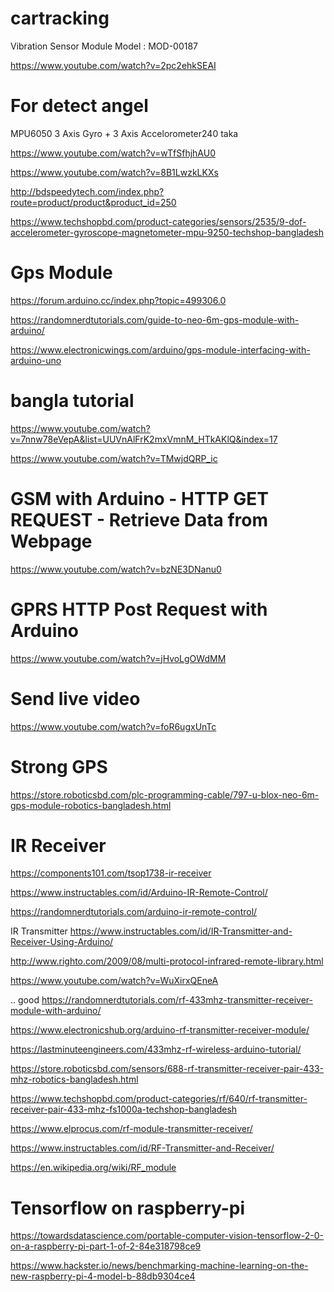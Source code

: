 # cartracking

Vibration Sensor Module
Model : MOD-00187

https://www.youtube.com/watch?v=2pc2ehkSEAI

# For detect angel
MPU6050 3 Axis Gyro + 3 Axis Accelorometer240 taka

https://www.youtube.com/watch?v=wTfSfhjhAU0

https://www.youtube.com/watch?v=8B1LwzkLKXs

http://bdspeedytech.com/index.php?route=product/product&product_id=250

https://www.techshopbd.com/product-categories/sensors/2535/9-dof-accelerometer-gyroscope-magnetometer-mpu-9250-techshop-bangladesh

# Gps Module
https://forum.arduino.cc/index.php?topic=499306.0

https://randomnerdtutorials.com/guide-to-neo-6m-gps-module-with-arduino/

https://www.electronicwings.com/arduino/gps-module-interfacing-with-arduino-uno

# bangla tutorial
https://www.youtube.com/watch?v=7nnw78eVepA&list=UUVnAlFrK2mxVmnM_HTkAKlQ&index=17

https://www.youtube.com/watch?v=TMwjdQRP_ic

# GSM with Arduino - HTTP GET REQUEST - Retrieve Data from Webpage
https://www.youtube.com/watch?v=bzNE3DNanu0

# GPRS HTTP Post Request with Arduino
https://www.youtube.com/watch?v=jHvoLgOWdMM

# Send live video
https://www.youtube.com/watch?v=foR6ugxUnTc

# Strong GPS
https://store.roboticsbd.com/plc-programming-cable/797-u-blox-neo-6m-gps-module-robotics-bangladesh.html


# IR Receiver
https://components101.com/tsop1738-ir-receiver

https://www.instructables.com/id/Arduino-IR-Remote-Control/

https://randomnerdtutorials.com/arduino-ir-remote-control/

 IR Transmitter
 https://www.instructables.com/id/IR-Transmitter-and-Receiver-Using-Arduino/
 
http://www.righto.com/2009/08/multi-protocol-infrared-remote-library.html

https://www.youtube.com/watch?v=WuXirxQEneA

.. good
https://randomnerdtutorials.com/rf-433mhz-transmitter-receiver-module-with-arduino/

https://www.electronicshub.org/arduino-rf-transmitter-receiver-module/

https://lastminuteengineers.com/433mhz-rf-wireless-arduino-tutorial/

https://store.roboticsbd.com/sensors/688-rf-transmitter-receiver-pair-433-mhz-robotics-bangladesh.html

https://www.techshopbd.com/product-categories/rf/640/rf-transmitter-receiver-pair-433-mhz-fs1000a-techshop-bangladesh

https://www.elprocus.com/rf-module-transmitter-receiver/

https://www.instructables.com/id/RF-Transmitter-and-Receiver/

https://en.wikipedia.org/wiki/RF_module


# Tensorflow on raspberry-pi
https://towardsdatascience.com/portable-computer-vision-tensorflow-2-0-on-a-raspberry-pi-part-1-of-2-84e318798ce9

https://www.hackster.io/news/benchmarking-machine-learning-on-the-new-raspberry-pi-4-model-b-88db9304ce4

